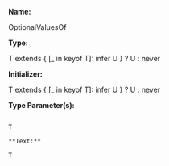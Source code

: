 **Name:**

OptionalValuesOf

**Type:**

T extends { [_ in keyof T]: infer U } ? U : never

**Initializer:**

T extends { [_ in keyof T]: infer U } ? U : never

**Type Parameter(s):**

```**Name:**

T

**Text:**

T

```

